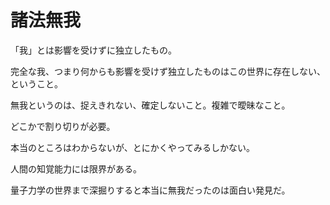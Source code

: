 # 諸法無我

「我」とは影響を受けずに独立したもの。

完全な我、つまり何からも影響を受けず独立したものはこの世界に存在しない、ということ。

無我というのは、捉えきれない、確定しないこと。複雑で曖昧なこと。

どこかで割り切りが必要。

本当のところはわからないが、とにかくやってみるしかない。

人間の知覚能力には限界がある。

量子力学の世界まで深掘りすると本当に無我だったのは面白い発見だ。
